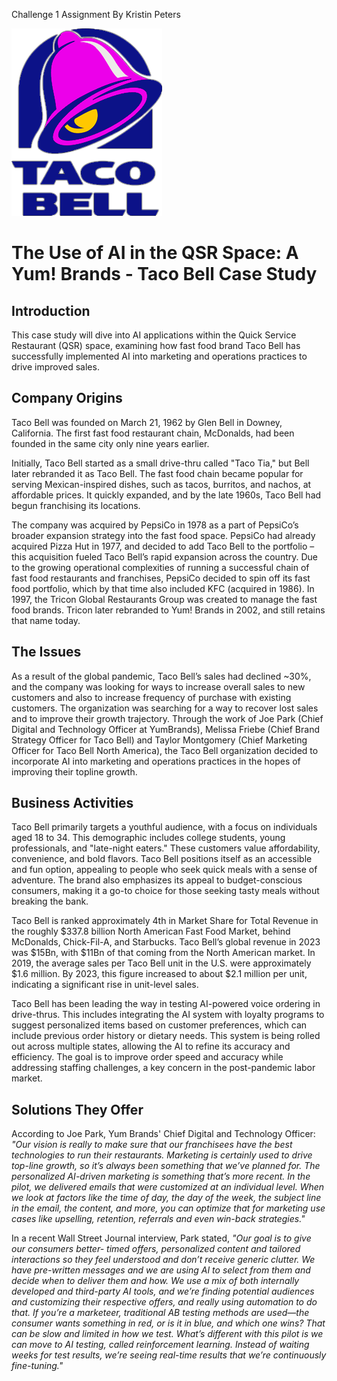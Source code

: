 Challenge 1 Assignment
By Kristin Peters

![TB logo](tblogo.png)
# The Use of AI in the QSR Space: A Yum! Brands - Taco Bell Case Study

## Introduction

This case study will dive into AI applications within the Quick Service Restaurant (QSR) space, examining how fast food brand Taco Bell has successfully implemented AI into marketing and operations practices to drive improved sales.

## Company Origins

Taco Bell was founded on March 21, 1962 by Glen Bell in Downey, California. The first fast food restaurant chain, McDonalds, had been founded in the same city only nine years earlier.

Initially, Taco Bell started as a small drive-thru called "Taco Tia," but Bell later rebranded it as Taco Bell. The fast food chain became popular for serving Mexican-inspired dishes, such as tacos, burritos, and nachos, at affordable prices. It quickly expanded, and by the late 1960s, Taco Bell had begun franchising its locations.

The company was acquired by PepsiCo in 1978 as a part of PepsiCo’s broader expansion strategy into the fast food space. PepsiCo had already acquired Pizza Hut in 1977, and decided to add Taco Bell to the portfolio – this acquisition fueled Taco Bell’s rapid expansion across the country. Due to the growing operational complexities of running a successful chain of fast food restaurants and franchises, PepsiCo decided to spin off its fast food portfolio, which by that time also included KFC (acquired in 1986). In 1997, the Tricon Global Restaurants Group was created to manage the fast food brands. Tricon later rebranded to Yum! Brands in 2002, and still retains that name today.

## The Issues

As a result of the global pandemic, Taco Bell’s sales had declined ~30%, and the company was looking for ways to increase overall sales to new customers and also to increase frequency of purchase with existing customers.  The organization was searching for a way to recover lost sales and to improve their growth trajectory. Through the work of Joe Park (Chief Digital and Technology Officer at YumBrands), Melissa Friebe (Chief Brand Strategy Officer for Taco Bell) and Taylor Montgomery (Chief Marketing Officer for Taco Bell North America), the Taco Bell organization decided to incorporate AI into marketing and operations practices in the hopes of improving their topline growth. 

## Business Activities

Taco Bell primarily targets a youthful audience, with a focus on individuals aged 18 to 34. This demographic includes college students, young professionals, and "late-night eaters." These customers value affordability, convenience, and bold flavors. Taco Bell positions itself as an accessible and fun option, appealing to people who seek quick meals with a sense of adventure. The brand also emphasizes its appeal to budget-conscious consumers, making it a go-to choice for those seeking tasty meals without breaking the bank.  

Taco Bell is ranked approximately 4th in Market Share for Total Revenue in the roughly $337.8 billion North American Fast Food Market, behind McDonalds, Chick-Fil-A, and Starbucks. Taco Bell’s global revenue in 2023 was $15Bn, with $11Bn of that coming from the North American market.  In 2019, the average sales per Taco Bell unit in the U.S. were approximately $1.6 million. By 2023, this figure increased to about $2.1 million per unit, indicating a significant rise in unit-level sales.

Taco Bell has been leading the way in testing AI-powered voice ordering in drive-thrus. This includes integrating the AI system with loyalty programs to suggest personalized items based on customer preferences, which can include previous order history or dietary needs. This system is being rolled out across multiple states, allowing the AI to refine its accuracy and efficiency. The goal is to improve order speed and accuracy while addressing staffing challenges, a key concern in the post-pandemic labor market​.

## Solutions They Offer 

According to Joe Park, Yum Brands' Chief Digital and Technology Officer: 
*"Our vision is really to make sure that our franchisees have the best technologies to run their
restaurants. Marketing is certainly used to drive top-line growth, so it’s always been something that we’ve planned
for. The personalized AI-driven marketing is something that’s more recent.  In the pilot, we delivered emails that were customized at an individual level. When we look at factors like the time of day, the day of the week, the subject line in the email, the content, and more, you can optimize that for
marketing use cases like upselling, retention, referrals and
even win-back strategies."*

In a recent Wall Street Journal interview, Park stated, *"Our goal is to give our consumers better- timed offers, personalized content and tailored interactions so they feel understood and don’t receive generic clutter.  We have pre-written messages and we are using AI to select from them and decide when to deliver them
and how. We use a mix of both internally developed and third-party
AI tools, and we’re finding potential audiences and
customizing their respective offers, and really using
automation to do that.
If you’re a marketeer, traditional AB testing methods are
used—the consumer wants something in red, or is it in
blue, and which one wins? That can be slow and limited in
how we test. What’s different with this pilot is we can move to AI testing, called reinforcement learning. Instead of waiting weeks for test results, we’re seeing real-time
results that we’re continuously fine-tuning."*



